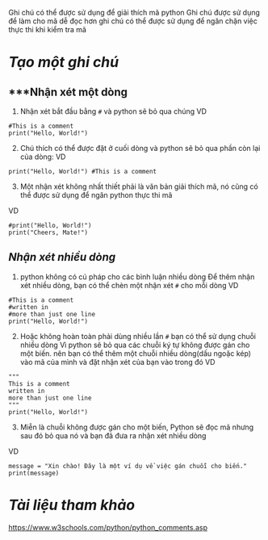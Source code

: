 Ghi chú có thể được sử dụng để giải thích mã python
Ghi chú được sử dụng để làm cho mã dễ đọc hơn
ghi chú có thể được sử dụng để ngăn chặn việc thực thi khi kiểm tra mã
# ***Tạo một ghi chú***
## ***Nhận xét một dòng
1. Nhận xét bắt đầu bằng `#` và python sẽ bỏ qua chúng
VD
```
#This is a comment
print("Hello, World!")
```
2. Chú thích có thể được đặt ở cuối dòng và python sẽ bỏ qua phần còn lại của dòng:
VD
```
print("Hello, World!") #This is a comment
```
3. Một nhận xét không nhất thiết phải là văn bản giải thích mã, nó cũng có thể được sử dụng để ngăn python thực thi mã

VD
```
#print("Hello, World!")
print("Cheers, Mate!")
```
## ***Nhận xét nhiều dòng***
1. python không có cú pháp cho các bình luận nhiều dòng 
Để thêm nhận xét nhiều dòng, bạn có thể chèn một nhận xét `#` cho mỗi dòng
VD
```
#This is a comment
#written in
#more than just one line
print("Hello, World!")
```
2. Hoặc không hoàn toàn phải dùng nhiều lần `#` bạn có thể sử dụng chuỗi nhiều dòng 
Vì python sẽ bỏ qua các chuỗi ký tự không được gán cho một biến. nên bạn có thể thêm một chuỗi nhiều dòng(dấu ngoặc kép) vào mã của mình và đặt nhận xét của bạn vào trong đó 
VD
```
"""
This is a comment
written in
more than just one line
"""
print("Hello, World!")
```

3. Miễn là chuỗi không được gán cho một biến, Python sẽ đọc mã nhưng sau đó bỏ qua nó và bạn đã đưa ra nhận xét nhiều dòng

VD
```
message = "Xin chào! Đây là một ví dụ về việc gán chuỗi cho biến."
print(message)
```
# ***Tài liệu tham khảo***
<https://www.w3schools.com/python/python_comments.asp>